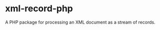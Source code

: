 xml-record-php
==============

A PHP package for processing an XML document as a stream of records.
